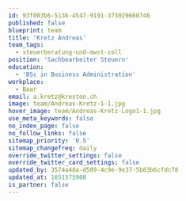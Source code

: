 ```yaml
---
id: 93f003b6-5136-4547-9191-373029660746
published: false
blueprint: team
title: 'Kretz Andreas'
team_tags:
  - steuerberatung-und-mwst-zoll
position: 'Sachbearbeiter Steuern'
education:
  - 'BSc in Business Administration'
workplace:
  - Baar
email: a.kretz@kreston.ch
image: team/Andreas-Kretz-1-1.jpg
hover_image: team/Andreas-Kretz-Logo1-1.jpg
use_meta_keywords: false
no_index_page: false
no_follow_links: false
sitemap_priority: '0.5'
sitemap_changefreq: daily
override_twitter_settings: false
override_twitter_card_settings: false
updated_by: 3574a48a-d509-4c9e-9e37-5b83b6cfdc78
updated_at: 1651575908
is_partner: false
---
```

